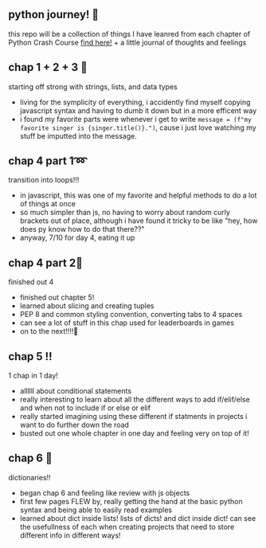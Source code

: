 
## python journey! 🐍 
this repo will be a collection of things I have leanred from each chapter of Python Crash Course [find here!](https://www.amazon.com/Python-Crash-Course-Eric-Matthes/dp/1718502702/ref=asc_df_1718502702/?tag=hyprod-20&linkCode=df0&hvadid=564675582183&hvpos=&hvnetw=g&hvrand=11891362854365152837&hvpone=&hvptwo=&hvqmt=&hvdev=c&hvdvcmdl=&hvlocint=&hvlocphy=9021758&hvtargid=pla-1654671714701&psc=1) + a little journal of thoughts and feelings 

## chap 1 + 2 + 3 🫣
starting off strong with strings, lists, and data types
- living for the symplicity of everything, i accidently find myself copying javascript syntax and having to dumb it down but in a more efficent way
- i found my favorite parts were whenever i get to write `message = (f"my favorite singer is {singer.title()}.")`, cause i just love watching my stuff be imputted into the message. 

## chap 4 part 1➿
transition into loops!!!
- in javascript, this was one of my favorite and helpful methods to do a lot of things at once
- so much simpler than js, no having to worry about random curly brackets out of place, although i have found it tricky to be like "hey, how does py know how to do that there??"
- anyway, 7/10 for day 4, eating it up

## chap 4 part 2🍰
finished out 4 
- finished out chapter 5!
- learned about slicing and creating tuples
- PEP 8 and common styling convention, converting tabs to 4 spaces
- can see a lot of stuff in this chap used for leaderboards in games 
- on to the next!!!!🚀

## chap 5 !!
1 chap in 1 day!
- allllll about conditional statements 
- really interesting to learn about all the different ways to add if/elif/else and when not to include if or else or elif
- really started imagining using these different if statments in projects i want to do further down the road
- busted out one whole chapter in one day and feeling very on top of it!

## chap 6 📘
dictionaries!!
- began chap 6 and feeling like review with js objects
- first few pages FLEW by, really getting the hand at the basic python syntax and being able to easily read examples 
- learned about dict inside lists! lists of dicts! and dict inside dict! can see the usefullness of each when creating projects that need to store different info in different ways! 

